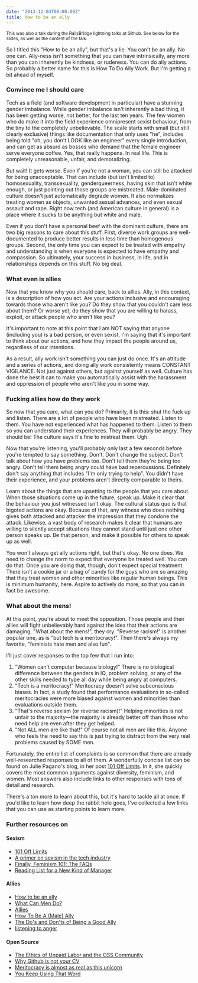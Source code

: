 ```yaml
---
date: "2013-12-04T00:00:00Z"
title: How to be an ally
---
```

<small>This was also a talk during the RailsBridge lightning talks at Github. See below for the slides, as well as the content of the talk.</small>

<script async class="speakerdeck-embed" data-id="664ea2803fca013162053a28d6c1e062" data-ratio="1.33333333333333" src="//speakerdeck.com/assets/embed.js"></script>

So I titled this "How to be an ally", but that's a lie. You can't be an ally. No one can. Ally-ness isn't something that you can have intrinsically, any more than you can inherently be kindness, or rudeness. You can do ally actions. So probably a better name for this is How To Do Ally Work. But I'm getting a bit ahead of myself.

### Convince me I should care

Tech as a field (and software development in particular) have a stunning gender imbalance. While gender imbalance isn't inherently a bad thing, it has been getting worse, not better, for the last ten years. The few women who do make it into the field experience omnipresent sexist behaviour, from the tiny to the completely unbelievable. The scale starts with small (but still clearly exclusive) things like documentation that only uses "he", includes being told "oh, you don't LOOK like an engineer" every single introduction, and can get as absurd as bosses who demand that the female engineer serve everyone coffee. Yes, that really happens. In real life. This is completely unreasonable, unfair, and demoralizing.

But wait! It gets worse. Even if you're not a woman, you can still be attacked for being unacceptable. That can include (but isn't limited to) homosexuality, transsexuality, genderqueerness, having skin that isn't white enough, or just pointing out those groups are mistreated. Male-dominated culture doesn't just automatically degrade women. It also normalizes treating women as objects, unwanted sexual advances, and even sexual assault and rape. Right now tech (and American culture in general) is a place where it sucks to be anything but white and male.

Even if you don't have a personal beef with the dominant culture, there are two big reasons to care about this stuff. First, diverse work groups are well-documented to produce better results in less time than homogenous groups. Second, the only time you can expect to be treated with empathy and understanding is when everyone is expected to have empathy and compassion. So ultimately, your success in business, in life, and in relationships depends on this stuff. No big deal.

### What even is allies

Now that you know why you should care, back to allies. Ally, in this context, is a description of how you act. Are your actions inclusive and encouraging towards those who aren't like you? Do they show that you couldn't care less about them? Or worse yet, do they show that you are willing to harass, exploit, or attack people who aren't like you?

It's important to note at this point that I am NOT saying that anyone (including you) is a bad person, or even sexist. I'm saying that it's important to think about our actions, and how they impact the people around us, regardless of our intentions.

As a result, ally work isn't something you can just do once. It's an attitude and a series of actions, and doing ally work consistently means CONSTANT VIGILANCE. Not just against others, but against yourself as well. Culture has done the best it can to make you automatically assist with the harassment and oppression of people who aren't like you in some way.

### Fucking allies how do they work

So now that you care, what can you do? Primarily, it is this: shut the fuck up and listen. There are a lot of people who have been mistreated. Listen to them. You have not experienced what has happened to them. Listen to them so you can understand their experiences. They will probably be angry. They should be! The culture says it's fine to mistreat them. Ugh.

Now that you're listening, you'll probably only last a few seconds before you're tempted to say something. Don't. Don't change the subject. Don't talk about how you have problems too. Don't tell them they're being too angry. Don't tell them being angry could have bad repercussions. Definitely don't say anything that includes "I'm only trying to help". You didn't have their experience, and your problems aren't directly comparable to theirs.

Learn about the things that are upsetting to the people that you care about. When those situations come up in the future, speak up. Make it clear that the behaviour you just witnessed isn't okay. The cultural status quo is that bigoted actions are okay. Because of that, any witness who does nothing gives both attacked and attacker the impression that they condone the attack. Likewise, a vast body of research makes it clear that humans are willing to silently accept situations they cannot stand until just one other person speaks up. Be that person, and make it possible for others to speak up as well.

You won't always get ally actions right, but that's okay. No one does. We need to change the norm to expect that everyone be treated well. You can do that. Once you are doing that, though, don't expect special treatment. There isn't a cookie jar or a bag of candy for the guys who are so amazing that they treat women and other minorities like regular human beings. This is minimum humanity, here. Aspire to actively do more, so that you can in fact be awesome.

### What about the mens!

At this point, you're about to meet the opposition. Those people and their allies will fight unbelievably hard against the idea that their actions are damaging. "What about the mens!", they cry. "Reverse racism!" is another popular one, as is "but tech is a meritocracy!". Then there's always my favorite, "feminists hate men and also fun".

I'll just cover responses to the top few that I run into:

  1. "Women can't computer because biology!" There is no biological difference between the genders in IQ, problem solving, or any of the other skills needed to type all day while being angry at computers.
  2. "Tech is a meritocracy!" Meritocracy doesn't solve subconscious biases. In fact, a study found that performance evaluations in so-called meritocracies were more biased against women and minorities than evaluations outside them.
  3. "That's reverse sexism (or reverse racism)!" Helping minorities is not unfair to the majority—the majority is already better off than those who need help are even after they get helped.
  4. "Not ALL men are like that!" Of course not all men are like this. Anyone who feels the need to say this is just trying to distract from the very real problems caused by SOME men.

Fortunately, the entire list of complaints is so common that there are already well-researched responses to all of them. A wonderfully concise list can be found on Julie Pagano's blog, in her post [101 Off Limits](http://juliepagano.com/blog/2013/11/02/101-off-limits/). In it, she quickly covers the most common arguments against diversity, feminism, and women. Most answers also include links to other responses with tons of detail and research.

There's a ton more to learn about this, but it's hard to tackle all at once. If you'd like to learn how deep the rabbit hole goes, I've collected a few links that you can use as starting points to learn more.

### Further resources on

#### Sexism

  - [101 Off Limits](http://juliepagano.com/blog/2013/11/02/101-off-limits/)
  - [A primer on sexism in the tech industry](http://www.creativebloq.com/netmag/primer-sexism-tech-industry-10126040)
  - [Finally, Feminism 101: The FAQs](http://finallyfeminism101.wordpress.com/the-faqs/faq-roundup/)
  - [Reading List for a New Kind of Manager](https://medium.com/about-work/935a550ddd02)

#### Allies

  - [How to be an ally](http://juliepagano.com/blog/2014/05/10/so-you-want-to-be-an-ally/)
  - [What Can Men Do?](https://medium.com/tech-culture-briefs/a1e93d985af0)
  - [Allies](http://geekfeminism.wikia.com/wiki/Allies)
  - [How To Be A (Male) Ally](http://www.anamardoll.com/2012/11/deconstruction-how-to-be-male-ally.html)
  - [The Do's and Don'ts of Being a Good Ally](http://theangryblackwoman.com/2009/10/01/the-dos-and-donts-of-being-a-good-ally/)
  - [listening to anger](http://sophiaserpentia.livejournal.com/838741.html)

#### Open Source

  - [The Ethics of Unpaid Labor and the OSS Community](http://ashedryden.com/blog/the-ethics-of-unpaid-labor-and-the-oss-community)
  - [Why Github is not your CV](https://blog.jcoglan.com/2013/11/15/why-github-is-not-your-cv/)
  - [Meritocracy is almost as real as this unicorn](http://tarahunt.com/2013/10/28/meritocracy-is-almost-as-real-as-this-unicorn/)
  - [You Keep Using That Word](http://www.garann.com/dev/2012/you-keep-using-that-word/)
